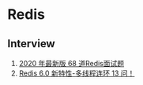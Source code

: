 # Redis


## Interview
1. [2020 年最新版 68 道Redis面试题](https://zhuanlan.zhihu.com/p/112944545)
2. [Redis 6.0 新特性-多线程连环 13 问！](https://mp.weixin.qq.com/s?__biz=MzU0OTk3ODQ3Ng==&mid=2247487835&idx=1&sn=6c08ba5b50c0ce2d49fb702692614575&chksm=fba6f958ccd1704eccba2ce81cd8cce059e7bdad36636efed69be7d51f08aeb7ff76b78ae356&scene=126&sessionid=1591057891&key=3d5c045e78d5674e80d5aa4cc4ab4716d4811ea7903b6bdff02237a9a70554c7bf8a01edc494f69ce6dd2cb5d05d453f37cfce0f55c305c183af89e3de111253f73d19ca8d2d47c36621bab7bece48bf&ascene=1&uin=MTgyNzM2NTQxOA%3D%3D&devicetype=Windows+10+x64&version=6209007b&lang=zh_CN&exportkey=A92tH0wCIAhPLkMpYRuPPPI%3D&pass_ticket=yQqWnsKveu2wN%2F8d4b68ic%2F4GtP8Yg0aUZOhmtEdQN5skodpFvxX0UE%2FmED0CH5X)